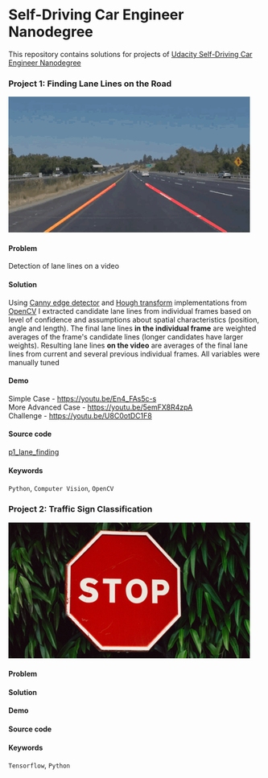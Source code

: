 # Self-Driving Car Engineer Nanodegree
This repository contains solutions for projects of [Udacity Self-Driving Car Engineer Nanodegree](https://udacity.com/course/self-driving-car-engineer-nanodegree--nd013)
### Project 1: Finding Lane Lines on the Road
![Finding Lane Lines on the Road](p1_lane_finding/preview.gif)  
#### Problem
Detection of lane lines on a video
#### Solution
Using [Canny edge detector](https://en.wikipedia.org/wiki/Canny_edge_detector) and [Hough transform](https://en.wikipedia.org/wiki/Hough_transform) implementations from [OpenCV](https://opencv.org/) I extracted candidate lane lines from individual frames based on level of confidence and assumptions about spatial characteristics (position, angle and length). The final lane lines **in the individual frame** are weighted averages of the frame's candidate lines (longer candidates have larger weights). Resulting lane lines **on the video** are averages of the final lane lines from current and several previous individual frames. All variables were manually tuned  
#### Demo
Simple Case - https://youtu.be/En4_FAs5c-s  
More Advanced Case - https://youtu.be/5emFX8R4zpA  
Challenge - https://youtu.be/U8C0otDC1F8
#### Source code
[p1_lane_finding](p1_lane_finding)  
#### Keywords
`Python`, `Computer Vision`, `OpenCV`

### Project 2: Traffic Sign Classification
![Finding Lane Lines on the Road](p2_traffic_sign_classifier/preview.png)  
#### Problem

#### Solution

#### Demo

#### Source code

#### Keywords
`Tensorflow`, `Python`
